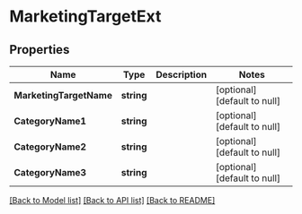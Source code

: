 # MarketingTargetExt

## Properties
Name | Type | Description | Notes
------------ | ------------- | ------------- | -------------
**MarketingTargetName** | **string** |  | [optional] [default to null]
**CategoryName1** | **string** |  | [optional] [default to null]
**CategoryName2** | **string** |  | [optional] [default to null]
**CategoryName3** | **string** |  | [optional] [default to null]

[[Back to Model list]](../README.md#documentation-for-models) [[Back to API list]](../README.md#documentation-for-api-endpoints) [[Back to README]](../README.md)


